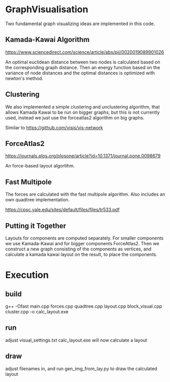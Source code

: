 # GraphVisualisation

Two fundamental graph visualizing ideas are implemented in this code.
## Kamada-Kawai Algorithm

https://www.sciencedirect.com/science/article/abs/pii/0020019089901026

An optimal euclidean distance between two nodes is calculated based on the corresponding graph distance.
Then an energy function based on the variance of node distances and the optimal distances is optimized with newton's method.

## Clustering
We also implemented a simple clustering and unclustering algorithm, that allows Kamada Kawai to be run on bigger graphs, but this is not currently used, instead we just use the forceatlas2 algorithm on big graphs.

Similar to https://github.com/visjs/vis-network

## ForceAtlas2

https://journals.plos.org/plosone/article?id=10.1371/journal.pone.0098679

An force-based layout algortihm.

## Fast Multipole
The forces are calculated with the fast multipole algorithm. Also includes an own quadtree implementation.

https://cpsc.yale.edu/sites/default/files/files/tr533.pdf

## Putting it Together
Layouts for components are computed separately. For smaller components we use Kamada-Kawai and for bigger components ForceAtlas2. Then we construct a new graph consisting of the components as vertices, and calculate a kamada kawai layout on the result, to place the components.

# Execution
## build

g++ -Ofast main.cpp forces.cpp quadtree.cpp layout.cpp block_visual.cpp cluster.cpp -o calc_layout.exe

## run
adjust visual_settings.txt
calc_layout.exe will now calculate a layout

## draw
adjust filenames in, and run gen_img_from_lay.py to draw the calculated layout
